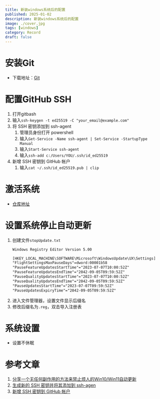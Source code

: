```yaml
---
title: 新装windows系统后的配置
published: 2025-01-02
description: 新装windows系统后的配置
image: ./cover.jpg
tags: [windows]
category: Record
draft: false
---
```


# 安装Git
- 下载地址：[Git](https://git-scm.com/downloads/win)

# 配置GitHub SSH
1. 打开gitbash
2. 输入`ssh-keygen -t ed25519 -C "your_email@example.com"`
3. 将 SSH 密钥添加到 ssh-agent
   1. 管理员身份打开 powershell
   2. 输入`Get-Service -Name ssh-agent | Set-Service -StartupType Manual`
   3. 输入`Start-Service ssh-agent`
   4. 输入`ssh-add c:/Users/YOU/.ssh/id_ed25519`
4. 新增 SSH 密钥到 GitHub 帐户
    1. 输入`cat ~/.ssh/id_ed25519.pub | clip`

# 激活系统
- [仓库地址](https://github.com/massgravel/Microsoft-Activation-Scripts)

# 设置系统停止自动更新
1. 创建文件`stopUpdate.txt`
    ```txt
    Windows Registry Editor Version 5.00

    [HKEY_LOCAL_MACHINE\SOFTWARE\Microsoft\WindowsUpdate\UX\Settings]
    "FlightSettingsMaxPauseDays"=dword:00001b58
    "PauseFeatureUpdatesStartTime"="2023-07-07T10:00:52Z"
    "PauseFeatureUpdatesEndTime"="2042-09-05T09:59:52Z"
    "PauseQualityUpdatesStartTime"="2023-07-07T10:00:52Z"
    "PauseQualityUpdatesEndTime"="2042-09-05T09:59:52Z"
    "PauseUpdatesStartTime"="2023-07-07T09:59:52Z"
    "PauseUpdatesExpiryTime"="2042-09-05T09:59:52Z"
    ```
2. 进入文件管理器，设置文件显示后缀名
3. 修改后缀名为`.reg`，双击导入注册表

# 系统设置
- 设置不休眠

# 参考文章
1. [分享一个无任何副作用的方法来禁止烦人的Win10/Win11自动更新](https://www.52txr.cn/2023/stop1011updata.html)
2. [生成新的 SSH 密钥并将其添加到 ssh-agen](https://docs.github.com/zh/authentication/connecting-to-github-with-ssh/generating-a-new-ssh-key-and-adding-it-to-the-ssh-agent)
3. [新增 SSH 密钥到 GitHub 帐户](https://docs.github.com/zh/authentication/connecting-to-github-with-ssh/adding-a-new-ssh-key-to-your-github-account)

